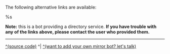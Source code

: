 The following alternative links are available:

%s

**Note:** this is a bot providing a directory service. **If you have trouble with any of the links above, please contact the user who provided them.**

---

[^(source code)](https://amirror.link/source) ^| [^(want to add your own mirror bot? let's talk)](https://amirror.link/lets-talk)
